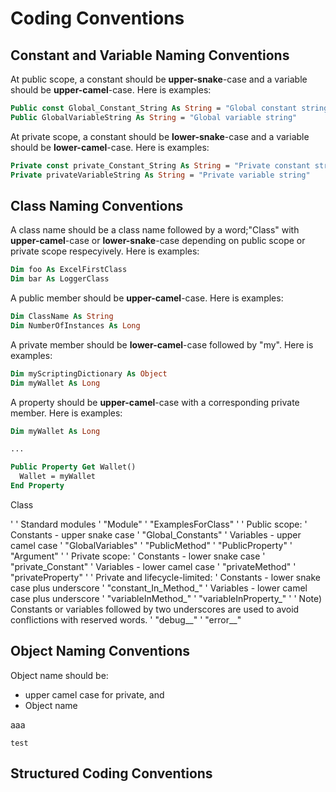# Coding Conventions

## Constant and Variable Naming Conventions

At public scope, a constant should be **upper-snake**-case and a variable should be **upper-camel**-case. Here is examples:

```vb
Public const Global_Constant_String As String = "Global constant string"
Public GlobalVariableString As String = "Global variable string"
```

At private scope, a constant should be **lower-snake**-case and a variable should be **lower-camel**-case. Here is examples:

```vb
Private const private_Constant_String As String = "Private constant string"
Private privateVariableString As String = "Private variable string"
```

## Class Naming Conventions

A class name should be a class name followed by a word;"Class" with **upper-camel**-case or **lower-snake**-case depending on public scope or private scope respecyively. Here is examples:

```vb
Dim foo As ExcelFirstClass
Dim bar As LoggerClass
```

A public member should be **upper-camel**-case. Here is examples:

```vb
Dim ClassName As String
Dim NumberOfInstances As Long
```

A private member should be **lower-camel**-case followed by "my". Here is examples:

```vb
Dim myScriptingDictionary As Object
Dim myWallet As Long
```

A property should be **upper-camel**-case with a corresponding private member. Here is examples:

```vb
Dim myWallet As Long

...

Public Property Get Wallet()
  Wallet = myWallet
End Property
```

<class name>Class

'
' Standard modules
'   "<class name>Module"
'   "ExamplesFor<class name>Class"
'
' Public scope:
'   Constants - upper snake case
'     "Global_Constants"
'   Variables - upper camel case
'     "GlobalVariables"
'     "PublicMethod"
'     "PublicProperty"
'     "Argument"
'
' Private scope:
'   Constants - lower snake case
'     "private_Constant"
'   Variables - lower camel case
'     "privateMethod"
'     "privateProperty"
'
' Private and lifecycle-limited:
'   Constants - lower snake case plus underscore
'     "constant_In_Method_"
'   Variables - lower camel case plus underscore
'     "variableInMethod_"
'     "variableInProperty_"
'
' Note) Constants or variables followed by two underscores are used to avoid conflictions with reserved words.
'   "debug__"
'   "error__"



## Object Naming Conventions
Object name should be:
* upper camel case for private, and
* Object name 

<class name> aaa

`test`




## Structured Coding Conventions
